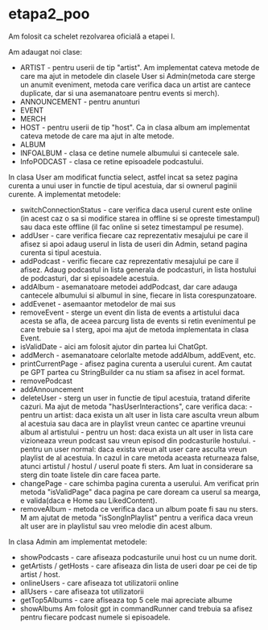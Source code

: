 # etapa2_poo

Am folosit ca schelet rezolvarea oficială a etapei I.

Am adaugat noi clase: 
- ARTIST - pentru userii de tip "artist". Am implementat cateva metode de care ma ajut in metodele din clasele User si Admin(metoda care sterge un anumit eveniment, metoda care verifica daca un artist are cantece duplicate, dar si una asemanatoare pentru events si merch).
- ANNOUNCEMENT - pentru anunturi
- EVENT
- MERCH
- HOST - pentru userii de tip "host". Ca in clasa album am implementat cateva metode de care ma ajut in alte metode.
- ALBUM
- INFOALBUM - clasa ce detine numele albumului si cantecele sale.
- InfoPODCAST - clasa ce retine episoadele podcastului.

In clasa User am modificat functia select, astfel incat sa setez pagina curenta a unui user in functie de tipul acestuia, dar si ownerul paginii curente. A implementat metodele:
- switchConnectionStatus - care verifica daca userul curent este online (in acest caz o sa si modifice starea in offline si se opreste timestampul) sau daca este offline (il fac online si setez timestampul pe resume).
- addUser - care verifica fiecare caz reprezentativ mesajului pe care il afisez si apoi adaug userul in lista de useri din Admin, setand pagina curenta si tipul acestuia.
- addPodcast - verific fiecare caz reprezentativ mesajului pe care il afisez. Adaug podcastul in lista generala de podcasturi, in lista hostului de podcasturi, dar si episoadele acestuia.
- addAlbum - asemanatoare metodei addPodcast, dar care adauga cantecele albumului si albumul in sine, fiecare in lista corespunzatoare.
- addEvenet - asemaantor metodelor de mai sus
- removeEvent - sterge un event din lista de events a artistului daca acesta se afla, de aceea parcurg lista de events si retin evenimentul pe care trebuie sa l sterg, apoi ma ajut de metoda implementata in clasa Event.
- isValidDate - aici am folosit ajutor din partea lui ChatGpt.
- addMerch - asemanatoare celorlalte metode addAlbum, addEvent, etc.
- printCurrentPage - afisez pagina curenta a userului curent. Am cautat pe GPT partea cu StringBuilder ca nu stiam sa afisez in acel format.
- removePodcast
- addAnnouncement
- deleteUser - sterg un user in functie de tipul acestuia, tratand diferite cazuri. Ma ajut de metoda "hasUserInteractions", care verifica daca:
        - pentru un artist: daca exista un alt user in lista care asculta vreun album al acestuia sau daca are in playlist vreun cantec ce apartine vreunui album al artistului
        - pentru un host: daca exista un alt user in lista care vizioneaza vreun podcast sau vreun episod din podcasturile hostului.
        - pentru un user normal: daca exista vreun alt user care asculta vreun playlist de al acestuia.
    In cazul in care metoda aceasta returneaza false, atunci artistul / hostul / userul poate fi sters. Am luat in considerare sa sterg din toate listele din care facea parte.
- changePage - care schimba pagina curenta a userului. Am verificat prin metoda "isValidPage" daca pagina pe care doream ca userul sa mearga, e valida(daca e Home sau LikedContent).
- removeAlbum - metoda ce verifica daca un album poate fi sau nu sters. M am ajutat de metoda "isSongInPlaylist" pentru a verifica daca vreun alt user are in playlistul sau vreo melodie din acest album.

In clasa Admin am implementat metodele:
- showPodcasts - care afiseaza podcasturile unui host cu un nume dorit.
- getArtists / getHosts - care afiseaza din lista de useri doar pe cei de tip artist / host.
- onlineUsers - care afiseaza tot utilizatorii online
- allUsers - care afiseaza tot utilizatorii
- getTop5Albums - care afiseaza top 5 cele mai apreciate albume
- showAlbums
Am folosit gpt in commandRunner cand trebuia sa afisez pentru fiecare podcast numele si episoadele.